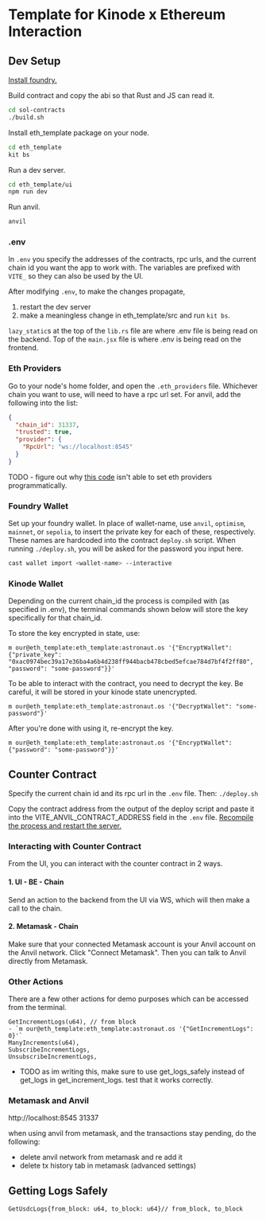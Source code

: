 # Template for Kinode x Ethereum Interaction

## Dev Setup

[Install foundry.](https://book.getfoundry.sh/getting-started/installation)

Build contract and copy the abi so that Rust and JS can read it.

```bash
cd sol-contracts
./build.sh
```

Install eth_template package on your node.

```bash
cd eth_template
kit bs
```

Run a dev server.

```bash
cd eth_template/ui
npm run dev
```

Run anvil.

```bash
anvil
```

### .env

In `.env` you specify the addresses of the contracts, rpc urls, and the current chain id you want the app to work with.
The variables are prefixed with `VITE_` so they can also be used by the UI. 

After modifying `.env`, to make the changes propagate,

1.  restart the dev server
2.  make a meaningless change in eth_template/src and run `kit bs`.

`lazy_static`s at the top of the `lib.rs` file are where .env file is being read on the backend.
Top of the `main.jsx` file is where .env is being read on the frontend.

### Eth Providers

Go to your node's home folder, and open the `.eth_providers` file.
Whichever chain you want to use, will need to have a rpc url set.
For anvil, add the following into the list:

```json
{
  "chain_id": 31337,
  "trusted": true,
  "provider": {
    "RpcUrl": "ws://localhost:8545"
  }
}
```

TODO - figure out why [this code](./eth_template/eth_template/src/lib.rs#L414-L423) isn't able to set eth providers programmatically.

### Foundry Wallet

Set up your foundry wallet. 
In place of wallet-name, use `anvil`, `optimism`, `mainnet`, or `sepolia`, to insert the private key for each of these, respectively.
These names are hardcoded into the contract `deploy.sh` script.
When running `./deploy.sh`, you will be asked for the password you input here.

```bash
cast wallet import <wallet-name> --interactive
```

### Kinode Wallet

Depending on the current chain_id the process is compiled with (as specified in .env), the terminal commands shown below will store the key specifically for that chain_id.

To store the key encrypted in state, use:

`m our@eth_template:eth_template:astronaut.os '{"EncryptWallet": {"private_key": "0xac0974bec39a17e36ba4a6b4d238ff944bacb478cbed5efcae784d7bf4f2ff80", "password": "some-password"}}'`

To be able to interact with the contract, you need to decrypt the key.
Be careful, it will be stored in your kinode state unencrypted.

`m our@eth_template:eth_template:astronaut.os '{"DecryptWallet": "some-password"}'`

After you're done with using it, re-encrypt the key.

`m our@eth_template:eth_template:astronaut.os '{"EncryptWallet": {"password": "some-password"}}'`

## Counter Contract

Specify the current chain id and its rpc url in the `.env` file.
Then:
`./deploy.sh`

Copy the contract address from the output of the deploy script and paste it into the VITE_ANVIL_CONTRACT_ADDRESS field in the `.env` file.
[Recompile the process and restart the server.](#env)

### Interacting with Counter Contract

From the UI, you can interact with the counter contract in 2 ways.

#### 1. UI - BE - Chain 

Send an action to the backend from the UI via WS, which will then make a call to the chain.

#### 2. Metamask - Chain

Make sure that your connected Metamask account is your Anvil account on the Anvil network.
Click "Connect Metamask".
Then you can talk to Anvil directly from Metamask.

### Other Actions

There are a few other actions for demo purposes which can be accessed from the terminal.

    GetIncrementLogs(u64), // from block
    - `m our@eth_template:eth_template:astronaut.os '{"GetIncrementLogs": 0}'`
    ManyIncrements(u64),
    SubscribeIncrementLogs,
    UnsubscribeIncrementLogs,

- TODO
as im writing this, make sure to use get_logs_safely instead of get_logs in get_increment_logs. test that it works correctly.

### Metamask and Anvil

http://localhost:8545
31337

when using anvil from metamask, and the transactions stay pending, do the following:

- delete anvil network from metamask and re add it
- delete tx history tab in metamask (advanced settings)

## Getting Logs Safely

    GetUsdcLogs{from_block: u64, to_block: u64}// from_block, to_block
